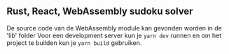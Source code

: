 ## Rust, React, WebAssembly sudoku solver

De source code van de WebAssembly module kan gevonden worden in de 'lib' folder
Voor een development server kun je `yarn dev` runnen en om het project te builden kun je `yarn build` gebruiken.
